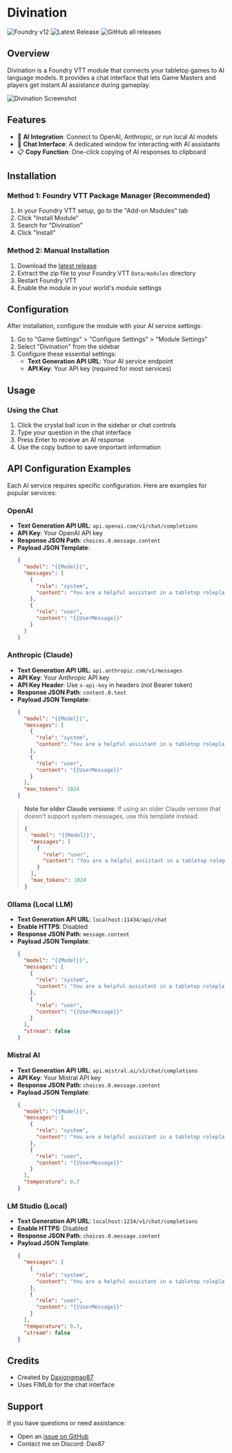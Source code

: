 # Divination

![Foundry v12](https://img.shields.io/badge/foundry-v12-green)
![Latest Release](https://img.shields.io/github/v/release/Daxiongmao87/divination-foundry?label=latest%20release)
![GitHub all releases](https://img.shields.io/github/downloads/Daxiongmao87/divination-foundry/total)

## Overview

Divination is a Foundry VTT module that connects your tabletop games to AI language models. It provides a chat interface that lets Game Masters and players get instant AI assistance during gameplay.

![Divination Screenshot](https://github.com/Daxiongmao87/divination-foundry/raw/main/assets/screenshot.png)

## Features

- 🧙 **AI Integration**: Connect to OpenAI, Anthropic, or run local AI models
- 💬 **Chat Interface**: A dedicated window for interacting with AI assistants
- 📋 **Copy Function**: One-click copying of AI responses to clipboard

## Installation

### Method 1: Foundry VTT Package Manager (Recommended)

1. In your Foundry VTT setup, go to the "Add-on Modules" tab
2. Click "Install Module"
3. Search for "Divination"
4. Click "Install"

### Method 2: Manual Installation

1. Download the [latest release](https://github.com/Daxiongmao87/divination-foundry/releases/latest/download/module.zip)
2. Extract the zip file to your Foundry VTT `Data/modules` directory
3. Restart Foundry VTT
4. Enable the module in your world's module settings

## Configuration

After installation, configure the module with your AI service settings:

1. Go to "Game Settings" > "Configure Settings" > "Module Settings"
2. Select "Divination" from the sidebar
3. Configure these essential settings:
   - **Text Generation API URL**: Your AI service endpoint
   - **API Key**: Your API key (required for most services)

## Usage

### Using the Chat

1. Click the crystal ball icon in the sidebar or chat controls
2. Type your question in the chat interface
3. Press Enter to receive an AI response
4. Use the copy button to save important information

## API Configuration Examples

Each AI service requires specific configuration. Here are examples for popular services:

### OpenAI

- **Text Generation API URL**: `api.openai.com/v1/chat/completions`
- **API Key**: Your OpenAI API key
- **Response JSON Path**: `choices.0.message.content`
- **Payload JSON Template**:
  ```json
  {
    "model": "{{Model}}",
    "messages": [
      {
        "role": "system",
        "content": "You are a helpful assistant in a tabletop roleplaying game."
      },
      {
        "role": "user",
        "content": "{{UserMessage}}"
      }
    ]
  }
  ```

### Anthropic (Claude)

- **Text Generation API URL**: `api.anthropic.com/v1/messages`
- **API Key**: Your Anthropic API key
- **API Key Header**: Use `x-api-key` in headers (not Bearer token)
- **Response JSON Path**: `content.0.text`
- **Payload JSON Template**:
  ```json
  {
    "model": "{{Model}}",
    "messages": [
      {
        "role": "system",
        "content": "You are a helpful assistant in a tabletop roleplaying game. Provide concise, useful information and ideas that enhance the game experience."
      },
      {
        "role": "user",
        "content": "{{UserMessage}}"
      }
    ],
    "max_tokens": 1024
  }
  ```

> **Note for older Claude versions**: If using an older Claude version that doesn't support system messages, use this template instead:
> ```json
> {
>   "model": "{{Model}}",
>   "messages": [
>     {
>       "role": "user",
>       "content": "You are a helpful assistant in a tabletop roleplaying game. Provide concise, useful information and ideas that enhance the game experience.\n\n{{UserMessage}}"
>     }
>   ],
>   "max_tokens": 1024
> }
> ```

### Ollama (Local LLM)

- **Text Generation API URL**: `localhost:11434/api/chat`
- **Enable HTTPS**: Disabled
- **Response JSON Path**: `message.content`
- **Payload JSON Template**:
  ```json
  {
    "model": "{{Model}}",
    "messages": [
      {
        "role": "system",
        "content": "You are a helpful assistant in a tabletop roleplaying game."
      },
      {
        "role": "user",
        "content": "{{UserMessage}}"
      }
    ],
    "stream": false
  }
  ```

### Mistral AI

- **Text Generation API URL**: `api.mistral.ai/v1/chat/completions`
- **API Key**: Your Mistral API key
- **Response JSON Path**: `choices.0.message.content`
- **Payload JSON Template**:
  ```json
  {
    "model": "{{Model}}",
    "messages": [
      {
        "role": "system",
        "content": "You are a helpful assistant in a tabletop roleplaying game."
      },
      {
        "role": "user",
        "content": "{{UserMessage}}"
      }
    ],
    "temperature": 0.7
  }
  ```

### LM Studio (Local)

- **Text Generation API URL**: `localhost:1234/v1/chat/completions`
- **Enable HTTPS**: Disabled
- **Response JSON Path**: `choices.0.message.content`
- **Payload JSON Template**:
  ```json
  {
    "messages": [
      {
        "role": "system",
        "content": "You are a helpful assistant in a tabletop roleplaying game."
      },
      {
        "role": "user",
        "content": "{{UserMessage}}"
      }
    ],
    "temperature": 0.7,
    "stream": false
  }
  ```

## Credits

- Created by [Daxiongmao87](https://github.com/Daxiongmao87)
- Uses FIMLib for the chat interface

## Support

If you have questions or need assistance:
- Open an [issue on GitHub](https://github.com/Daxiongmao87/divination-foundry/issues)
- Contact me on Discord: Dax87
